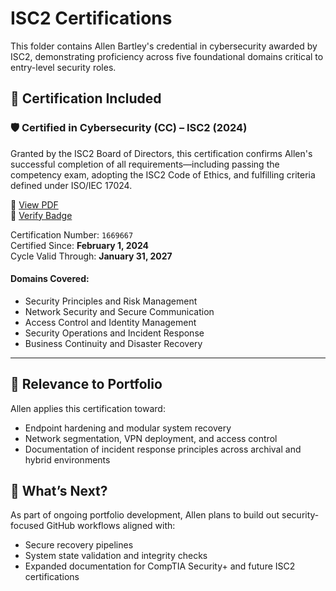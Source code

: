
# ISC2 Certifications

This folder contains Allen Bartley's credential in cybersecurity awarded by ISC2, demonstrating proficiency across five foundational domains critical to entry-level security roles.

## 🎯 Certification Included

### 🛡️ Certified in Cybersecurity (CC) – ISC2 (2024)

Granted by the ISC2 Board of Directors, this certification confirms Allen's successful completion of all requirements—including passing the competency exam, adopting the ISC2 Code of Ethics, and fulfilling criteria defined under ISO/IEC 17024.  

📄 [View PDF](https://github.com/Allen-Bartley/personal-portfolio/blob/main/certifications/ISC2/Certified-in-Cybersecurity-(CC).pdf)  
🔗 [Verify Badge](https://www.credly.com/badges/26cb0ca0-9bba-454d-9ef5-e6d9f14b8757)

Certification Number: `1669667`  
Certified Since: **February 1, 2024**  
Cycle Valid Through: **January 31, 2027**

#### Domains Covered:
- Security Principles and Risk Management  
- Network Security and Secure Communication  
- Access Control and Identity Management  
- Security Operations and Incident Response  
- Business Continuity and Disaster Recovery

---

## 📌 Relevance to Portfolio

Allen applies this certification toward:
- Endpoint hardening and modular system recovery  
- Network segmentation, VPN deployment, and access control  
- Documentation of incident response principles across archival and hybrid environments

## 🚀 What’s Next?

As part of ongoing portfolio development, Allen plans to build out security-focused GitHub workflows aligned with:
- Secure recovery pipelines  
- System state validation and integrity checks  
- Expanded documentation for CompTIA Security+ and future ISC2 certifications

